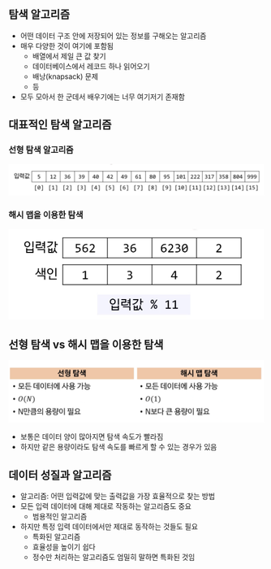 
## 탐색 알고리즘
- 어떤 데이터 구조 안에 저장되어 있는 정보를 구해오는 알고리즘
- 매우 다양한 것이 여기에 포함됨
	- 배열에서 제일 큰 값 찾기
	- 데이터베이스에서 레코드 하나 읽어오기
	- 배낭(knapsack) 문제
	- 등
- 모두 모아서 한 군데서 배우기에는 너무 여기저기 존재함



## 대표적인 탐색 알고리즘

### 선형 탐색 알고리즘
![](/images/linear_search_algorithm_image.png)
### 해시 맵을 이용한 탐색

![](/images/hashmap_search_algorithm_image.png)


## 선형 탐색 vs 해시 맵을 이용한 탐색
![](/images/linear_hashmap_compare_image.png)

- 보통은 데이터 양이 많아지면 탐색 속도가 빨라짐
- 하지만 같은 용량이라도 탐색 속도를 빠르게 할 수 있는 경우가 있음


## 데이터 성질과 알고리즘
- 알고리즘: 어떤 입력값에 맞는 출력값을 가장 효율적으로 찾는 방법
- 모든 입력 데이터에 대해 제대로 작동하는 알고리즘도 중요
	- 범용적인 알고리즘
- 하지만 특정 입력 데이터에서만 제대로 동작하는 것들도 필요
	- 특화된 알고리즘
	- 효율성을 높이기 쉽다
	- 정수만 처리하는 알고리즘도 엄밀히 말하면 특화된 것임

